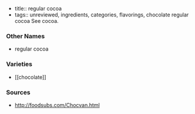 - title:: regular cocoa
- tags:: unreviewed, ingredients, categories, flavorings, chocolate
regular cocoa See cocoa.

### Other Names

* regular cocoa

### Varieties

* [[chocolate]]

### Sources
* http://foodsubs.com/Chocvan.html
